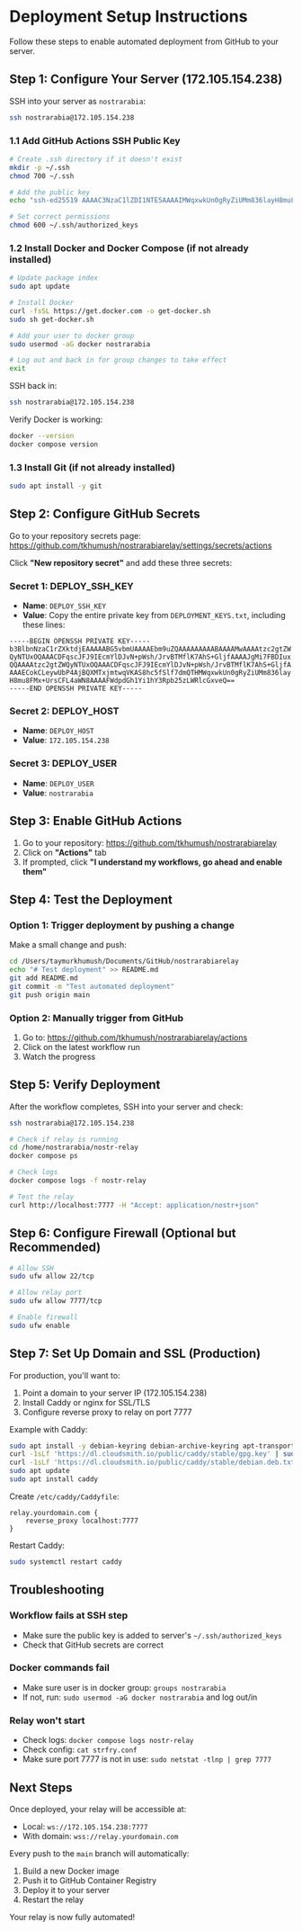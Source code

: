 # Deployment Setup Instructions

Follow these steps to enable automated deployment from GitHub to your server.

## Step 1: Configure Your Server (172.105.154.238)

SSH into your server as `nostrarabia`:

```bash
ssh nostrarabia@172.105.154.238
```

### 1.1 Add GitHub Actions SSH Public Key

```bash
# Create .ssh directory if it doesn't exist
mkdir -p ~/.ssh
chmod 700 ~/.ssh

# Add the public key
echo "ssh-ed25519 AAAAC3NzaC1lZDI1NTE5AAAAIMWqxwkUn0gRyZiUMm836layH8mu8FMx+UrsCFL4aWN8 github-actions-deploy" >> ~/.ssh/authorized_keys

# Set correct permissions
chmod 600 ~/.ssh/authorized_keys
```

### 1.2 Install Docker and Docker Compose (if not already installed)

```bash
# Update package index
sudo apt update

# Install Docker
curl -fsSL https://get.docker.com -o get-docker.sh
sudo sh get-docker.sh

# Add your user to docker group
sudo usermod -aG docker nostrarabia

# Log out and back in for group changes to take effect
exit
```

SSH back in:
```bash
ssh nostrarabia@172.105.154.238
```

Verify Docker is working:
```bash
docker --version
docker compose version
```

### 1.3 Install Git (if not already installed)

```bash
sudo apt install -y git
```

## Step 2: Configure GitHub Secrets

Go to your repository secrets page:
https://github.com/tkhumush/nostrarabiarelay/settings/secrets/actions

Click **"New repository secret"** and add these three secrets:

### Secret 1: DEPLOY_SSH_KEY
- **Name**: `DEPLOY_SSH_KEY`
- **Value**: Copy the entire private key from `DEPLOYMENT_KEYS.txt`, including these lines:
```
-----BEGIN OPENSSH PRIVATE KEY-----
b3BlbnNzaC1rZXktdjEAAAAABG5vbmUAAAAEbm9uZQAAAAAAAAABAAAAMwAAAAtzc2gtZW
QyNTUxOQAAACDFqscJFJ9IEcmYlDJvN+pWsh/JrvBTMflK7AhS+GljfAAAAJgMi7FBDIux
QQAAAAtzc2gtZWQyNTUxOQAAACDFqscJFJ9IEcmYlDJvN+pWsh/JrvBTMflK7AhS+GljfA
AAAECokCLeywUbP4AjBQXMTxjmtwqVKAS8hc5fSlf7dmQTHMWqxwkUn0gRyZiUMm836lay
H8mu8FMx+UrsCFL4aWN8AAAAFWdpdGh1Yi1hY3Rpb25zLWRlcGxveQ==
-----END OPENSSH PRIVATE KEY-----
```

### Secret 2: DEPLOY_HOST
- **Name**: `DEPLOY_HOST`
- **Value**: `172.105.154.238`

### Secret 3: DEPLOY_USER
- **Name**: `DEPLOY_USER`
- **Value**: `nostrarabia`

## Step 3: Enable GitHub Actions

1. Go to your repository: https://github.com/tkhumush/nostrarabiarelay
2. Click on **"Actions"** tab
3. If prompted, click **"I understand my workflows, go ahead and enable them"**

## Step 4: Test the Deployment

### Option 1: Trigger deployment by pushing a change

Make a small change and push:
```bash
cd /Users/taymurkhumush/Documents/GitHub/nostrarabiarelay
echo "# Test deployment" >> README.md
git add README.md
git commit -m "Test automated deployment"
git push origin main
```

### Option 2: Manually trigger from GitHub

1. Go to: https://github.com/tkhumush/nostrarabiarelay/actions
2. Click on the latest workflow run
3. Watch the progress

## Step 5: Verify Deployment

After the workflow completes, SSH into your server and check:

```bash
ssh nostrarabia@172.105.154.238

# Check if relay is running
cd /home/nostrarabia/nostr-relay
docker compose ps

# Check logs
docker compose logs -f nostr-relay

# Test the relay
curl http://localhost:7777 -H "Accept: application/nostr+json"
```

## Step 6: Configure Firewall (Optional but Recommended)

```bash
# Allow SSH
sudo ufw allow 22/tcp

# Allow relay port
sudo ufw allow 7777/tcp

# Enable firewall
sudo ufw enable
```

## Step 7: Set Up Domain and SSL (Production)

For production, you'll want to:

1. Point a domain to your server IP (172.105.154.238)
2. Install Caddy or nginx for SSL/TLS
3. Configure reverse proxy to relay on port 7777

Example with Caddy:
```bash
sudo apt install -y debian-keyring debian-archive-keyring apt-transport-https
curl -1sLf 'https://dl.cloudsmith.io/public/caddy/stable/gpg.key' | sudo gpg --dearmor -o /usr/share/keyrings/caddy-stable-archive-keyring.gpg
curl -1sLf 'https://dl.cloudsmith.io/public/caddy/stable/debian.deb.txt' | sudo tee /etc/apt/sources.list.d/caddy-stable.list
sudo apt update
sudo apt install caddy
```

Create `/etc/caddy/Caddyfile`:
```
relay.yourdomain.com {
    reverse_proxy localhost:7777
}
```

Restart Caddy:
```bash
sudo systemctl restart caddy
```

## Troubleshooting

### Workflow fails at SSH step
- Make sure the public key is added to server's `~/.ssh/authorized_keys`
- Check that GitHub secrets are correct

### Docker commands fail
- Make sure user is in docker group: `groups nostrarabia`
- If not, run: `sudo usermod -aG docker nostrarabia` and log out/in

### Relay won't start
- Check logs: `docker compose logs nostr-relay`
- Check config: `cat strfry.conf`
- Make sure port 7777 is not in use: `sudo netstat -tlnp | grep 7777`

## Next Steps

Once deployed, your relay will be accessible at:
- Local: `ws://172.105.154.238:7777`
- With domain: `wss://relay.yourdomain.com`

Every push to the `main` branch will automatically:
1. Build a new Docker image
2. Push it to GitHub Container Registry
3. Deploy it to your server
4. Restart the relay

Your relay is now fully automated!
